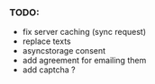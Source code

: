 ### TODO:
- fix server caching (sync request)
- replace texts
- asyncstorage consent
- add agreement for emailing them
- add captcha ?